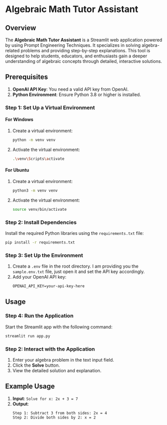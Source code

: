 
# Algebraic Math Tutor Assistant

## Overview
The **Algebraic Math Tutor Assistant** is a Streamlit web application powered by using Prompt Engineering Techniques. It specializes in solving algebra-related problems and providing step-by-step explanations. This tool is designed to help students, educators, and enthusiasts gain a deeper understanding of algebraic concepts through detailed, interactive solutions.


## Prerequisites
1. **OpenAI API Key**: You need a valid API key from OpenAI.
2. **Python Environment**: Ensure Python 3.8 or higher is installed.


### Step 1: Set Up a Virtual Environment

#### For Windows
1. Create a virtual environment:
   ```bash
   python -m venv venv
   ```
2. Activate the virtual environment:
   ```bash
   .\venv\Scripts\activate
   ```

#### For Ubuntu
1. Create a virtual environment:
   ```bash
   python3 -m venv venv
   ```
2. Activate the virtual environment:
   ```bash
   source venv/bin/activate
   ```

### Step 2: Install Dependencies
Install the required Python libraries using the `requirements.txt` file:
```bash
pip install -r requirements.txt
```

### Step 3: Set Up the Environment
1. Create a `.env` file in the root directory. I am providing you the ```sample.env.txt``` file, just open it and set the API key accordingly.
2. Add your OpenAI API key:
   ```
   OPENAI_API_KEY=your-api-key-here
   ```
## Usage

### Step 4: Run the Application
Start the Streamlit app with the following command:
```bash
streamlit run app.py
```

### Step 2: Interact with the Application
1. Enter your algebra problem in the text input field.
2. Click the **Solve** button.
3. View the detailed solution and explanation.


## Example Usage
1. **Input**: `Solve for x: 2x + 3 = 7`
2. **Output**:
   ```
   Step 1: Subtract 3 from both sides: 2x = 4
   Step 2: Divide both sides by 2: x = 2
   ```
